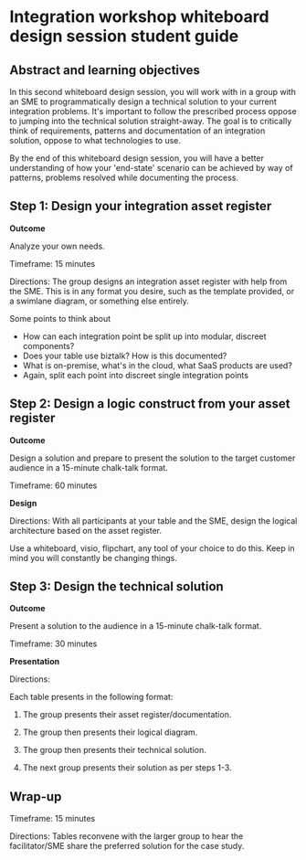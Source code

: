 # Integration workshop whiteboard design session student guide

## Abstract and learning objectives

In this second whiteboard design session, you will work with in a group with an SME to programmatically design a technical solution to your current integration problems. It's important to follow the prescribed process oppose to jumping into the technical solution straight-away.  The goal is to critically think of requirements, patterns and documentation of an integration solution, oppose to what technologies to use.

By the end of this whiteboard design session, you will have a better understanding of how your 'end-state' scenario can be achieved by way of patterns, problems resolved while documenting the process.

## Step 1: Design your integration asset register

**Outcome**

Analyze your own needs.

Timeframe: 15 minutes

Directions: The group designs an integration asset register with help from the SME. This is in any format you desire, such as the template provided, or a swimlane diagram, or something else entirely.

Some points to think about

* How can each integration point be split up into modular, discreet components?
* Does your table use biztalk? How is this documented?
* What is on-premise, what's in the cloud, what SaaS products are used?
* Again, split each point into discreet single integration points

## Step 2: Design a logic construct from your asset register

**Outcome**

Design a solution and prepare to present the solution to the target customer audience in a 15-minute chalk-talk format.

Timeframe: 60 minutes

**Design**

Directions: With all participants at your table and the SME, design the logical architecture based on the asset register.

Use a whiteboard, visio, flipchart, any tool of your choice to do this. Keep in mind you will constantly be changing things.

## Step 3: Design the technical solution

**Outcome**

Present a solution to the audience in a 15-minute chalk-talk format.

Timeframe: 30 minutes

**Presentation**

Directions:

Each table presents in the following format: 

1. The group presents their asset register/documentation.

2. The group then presents their logical diagram.

3. The group then presents their technical solution.

4. The next group presents their solution as per steps 1-3.

## Wrap-up

Timeframe: 15 minutes

Directions: Tables reconvene with the larger group to hear the facilitator/SME share the preferred solution for the case study.
